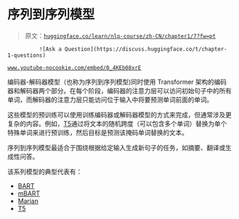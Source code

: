 # 序列到序列模型

> 原文：[`huggingface.co/learn/nlp-course/zh-CN/chapter1/7?fw=pt`](https://huggingface.co/learn/nlp-course/zh-CN/chapter1/7?fw=pt)

              ![Ask a Question](https://discuss.huggingface.co/t/chapter-1-questions)

[`www.youtube-nocookie.com/embed/0_4KEb08xrE`](https://www.youtube-nocookie.com/embed/0_4KEb08xrE)

编码器-解码器模型（也称为序列到序列模型)同时使用 Transformer 架构的编码器和解码器两个部分。在每个阶段，编码器的注意力层可以访问初始句子中的所有单词，而解码器的注意力层只能访问位于输入中将要预测单词前面的单词。

这些模型的预训练可以使用训练编码器或解码器模型的方式来完成，但通常涉及更复杂的内容。例如，[T5](https://huggingface.co/t5-base)通过将文本的随机跨度（可以包含多个单词）替换为单个特殊单词来进行预训练，然后目标是预测该掩码单词替换的文本。

序列到序列模型最适合于围绕根据给定输入生成新句子的任务，如摘要、翻译或生成性问答。

该系列模型的典型代表有：

*   [BART](https://huggingface.co/transformers/model_doc/bart.html)
*   [mBART](https://huggingface.co/transformers/model_doc/mbart.html)
*   [Marian](https://huggingface.co/transformers/model_doc/marian.html)
*   [T5](https://huggingface.co/transformers/model_doc/t5.html)